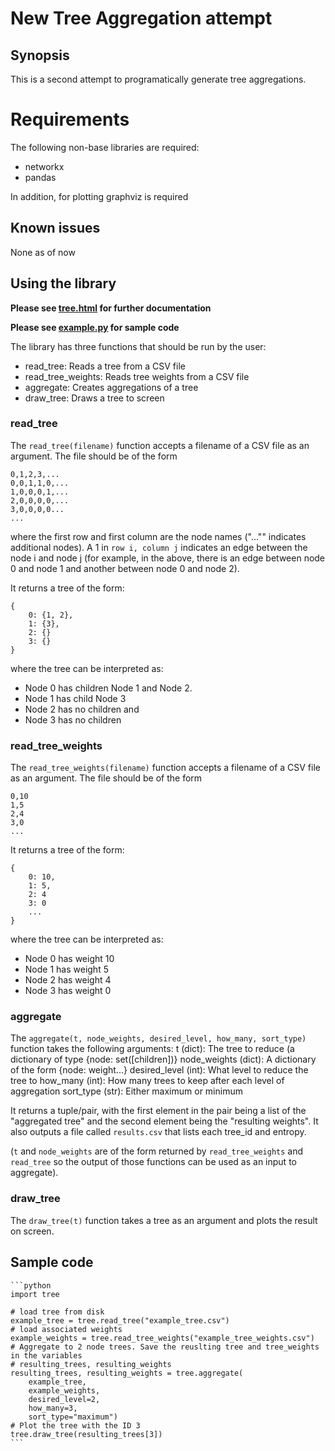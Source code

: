 # New Tree Aggregation attempt
## Synopsis

This is a second attempt to programatically generate tree aggregations.

# Requirements

The following non-base libraries are required:

* networkx
* pandas

In addition, for plotting graphviz is required

## Known issues

None as of now

## Using the library

**Please see [tree.html](tree.html) for further documentation**

**Please see [example.py](example.py) for sample code**

The library has three functions that should be run by the user:

* read_tree: Reads a tree from a CSV file
* read_tree_weights: Reads tree weights from a CSV file
* aggregate: Creates aggregations of a tree
* draw_tree: Draws a tree to screen

### read_tree

The `read_tree(filename)` function accepts a filename of a CSV file as an argument.  The file should be of the form

	0,1,2,3,...
	0,0,1,1,0,...
	1,0,0,0,1,...
	2,0,0,0,0,...
	3,0,0,0,0...
	...

where the first row and first column are the node names ("..."" indicates additional nodes).  A 1 in `row i, column j` indicates an edge between the node i and node j (for example, in the above, there is an edge between node 0 and node 1 and another between node 0 and node 2).

It returns a tree of the form:

	{
		0: {1, 2},
	 	1: {3},
	 	2: {}
	 	3: {}
	}

where the tree can be interpreted as:

* Node 0 has children Node 1 and Node 2.
* Node 1 has child Node 3
* Node 2 has no children and 
* Node 3 has no children

### read_tree_weights

The `read_tree_weights(filename)` function accepts a filename of a CSV file as an argument.  The file should be of the form

	0,10
	1,5
	2,4
	3,0
	...

It returns a tree of the form:

	{
		0: 10,
	 	1: 5,
	 	2: 4
	 	3: 0
	 	...
	}

where the tree can be interpreted as:

* Node 0 has weight 10
* Node 1 has weight 5
* Node 2 has weight 4
* Node 3 has weight 0

### aggregate

The `aggregate(t, node_weights, desired_level, how_many, sort_type)` function takes the following arguments:
    t (dict): The tree to reduce (a dictionary of type {node: set([children])}
    node_weights (dict): A dictionary of the form {node: weight...}
    desired_level (int): What level to reduce the tree to
    how_many (int): How many trees to keep after each level of aggregation
    sort_type (str): Either maximum or minimum

It returns a tuple/pair, with the first element in the pair being a list of the "aggregated tree" and the second element being the "resulting weights".  It also outputs a file called `results.csv` that lists each tree_id and entropy.

(`t` and `node_weights` are of the form returned by `read_tree_weights` and `read_tree` so the output of those functions can be used as an input to aggregate).


### draw_tree
The `draw_tree(t)` function takes a tree as an argument and plots the result on screen.

## Sample code

	```python
	import tree

	# load tree from disk
	example_tree = tree.read_tree("example_tree.csv")
	# load associated weights
	example_weights = tree.read_tree_weights("example_tree_weights.csv")
	# Aggregate to 2 node trees. Save the reuslting tree and tree_weights in the variables
	# resulting_trees, resulting_weights
	resulting_trees, resulting_weights = tree.aggregate(
		example_tree, 
		example_weights, 
		desired_level=2, 
		how_many=3, 
		sort_type="maximum")
	# Plot the tree with the ID 3
	tree.draw_tree(resulting_trees[3])
	```